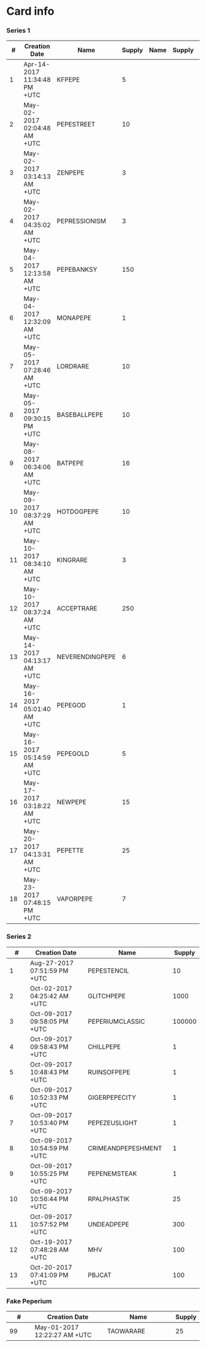 # Card info

### Series 1

<table><thead><tr><th width="78" data-type="number">#</th><th width="291">Creation Date</th><th width="235">Name</th><th data-type="number">Supply</th><th data-hidden>Name</th><th data-hidden>Supply</th><th data-hidden data-type="number"></th></tr></thead><tbody><tr><td>1</td><td>Apr-14-2017 11:34:48 PM +UTC</td><td>KFPEPE</td><td>5</td><td></td><td></td><td>null</td></tr><tr><td>2</td><td>May-02-2017 02:04:48 AM +UTC</td><td>PEPESTREET</td><td>10</td><td></td><td></td><td>null</td></tr><tr><td>3</td><td>May-02-2017 03:14:13 AM +UTC</td><td>ZENPEPE</td><td>3</td><td></td><td></td><td>null</td></tr><tr><td>4</td><td>May-02-2017 04:35:02 AM +UTC</td><td>PEPRESSIONISM</td><td>3</td><td></td><td></td><td>null</td></tr><tr><td>5</td><td>May-04-2017 12:13:58 AM +UTC</td><td>PEPEBANKSY</td><td>150</td><td></td><td></td><td>null</td></tr><tr><td>6</td><td>May-04-2017 12:32:09 AM +UTC</td><td>MONAPEPE</td><td>1</td><td></td><td></td><td>null</td></tr><tr><td>7</td><td>May-05-2017 07:28:46 AM +UTC</td><td>LORDRARE</td><td>10</td><td></td><td></td><td>null</td></tr><tr><td>8</td><td>May-05-2017 09:30:15 PM +UTC</td><td>BASEBALLPEPE</td><td>10</td><td></td><td></td><td>null</td></tr><tr><td>9</td><td>May-08-2017 06:34:06 AM +UTC</td><td>BATPEPE</td><td>16</td><td></td><td></td><td>null</td></tr><tr><td>10</td><td>May-09-2017 08:37:29 AM +UTC</td><td>HOTDOGPEPE</td><td>10</td><td></td><td></td><td>null</td></tr><tr><td>11</td><td>May-10-2017 08:34:10 AM +UTC</td><td>KINGRARE</td><td>3</td><td></td><td></td><td>null</td></tr><tr><td>12</td><td>May-10-2017 08:37:24 AM +UTC</td><td>ACCEPTRARE</td><td>250</td><td></td><td></td><td>null</td></tr><tr><td>13</td><td>May-14-2017 04:13:17 AM +UTC</td><td>NEVERENDINGPEPE</td><td>6</td><td></td><td></td><td>null</td></tr><tr><td>14</td><td>May-16-2017 05:01:40 AM +UTC</td><td>PEPEGOD</td><td>1</td><td></td><td></td><td>null</td></tr><tr><td>15</td><td>May-16-2017 05:14:59 AM +UTC</td><td>PEPEGOLD</td><td>5</td><td></td><td></td><td>null</td></tr><tr><td>16</td><td>May-17-2017 03:18:22 AM +UTC</td><td>NEWPEPE</td><td>15</td><td></td><td></td><td>null</td></tr><tr><td>17</td><td>May-20-2017 04:13:31 AM +UTC</td><td>PEPETTE</td><td>25</td><td></td><td></td><td>null</td></tr><tr><td>18</td><td>May-23-2017 07:48:15 PM +UTC</td><td>VAPORPEPE</td><td>7</td><td></td><td></td><td>null</td></tr></tbody></table>

### Series 2

<table><thead><tr><th width="79" data-type="number">#</th><th width="291">Creation Date</th><th width="234">Name</th><th data-type="number">Supply</th></tr></thead><tbody><tr><td>1</td><td>Aug-27-2017 07:51:59 PM +UTC</td><td>PEPESTENCIL</td><td>10</td></tr><tr><td>2</td><td>Oct-02-2017 04:25:42 AM +UTC</td><td>GLITCHPEPE</td><td>1000</td></tr><tr><td>3</td><td>Oct-09-2017 09:58:05 PM +UTC</td><td>PEPERIUMCLASSIC</td><td>100000</td></tr><tr><td>4</td><td>Oct-09-2017 09:58:43 PM +UTC</td><td>CHILLPEPE</td><td>1</td></tr><tr><td>5</td><td>Oct-09-2017 10:48:43 PM +UTC</td><td>RUINSOFPEPE</td><td>1</td></tr><tr><td>6</td><td>Oct-09-2017 10:52:33 PM +UTC</td><td>GIGERPEPECITY</td><td>1</td></tr><tr><td>7</td><td>Oct-09-2017 10:53:40 PM +UTC</td><td>PEPEZEUSLIGHT</td><td>1</td></tr><tr><td>8</td><td>Oct-09-2017 10:54:59 PM +UTC</td><td>CRIMEANDPEPESHMENT</td><td>1</td></tr><tr><td>9</td><td>Oct-09-2017 10:55:25 PM +UTC</td><td>PEPENEMSTEAK</td><td>1</td></tr><tr><td>10</td><td>Oct-09-2017 10:56:44 PM +UTC</td><td>RPALPHASTIK</td><td>25</td></tr><tr><td>11</td><td>Oct-09-2017 10:57:52 PM +UTC</td><td>UNDEADPEPE</td><td>300</td></tr><tr><td>12</td><td>Oct-19-2017 07:48:28 AM +UTC</td><td>MHV</td><td>100</td></tr><tr><td>13</td><td>Oct-20-2017 07:41:09 PM +UTC</td><td>PBJCAT</td><td>100</td></tr></tbody></table>

### Fake Peperium

<table><thead><tr><th width="82" data-type="number">#</th><th width="290">Creation Date</th><th width="234">Name</th><th data-type="number">Supply</th></tr></thead><tbody><tr><td>99</td><td>May-01-2017 12:22:27 AM +UTC</td><td>TAOWARARE</td><td>25</td></tr></tbody></table>
